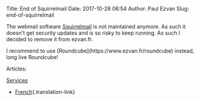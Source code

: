 Title: End of Squirrelmail
Date: 2017-10-26 06:54
Author: Paul Ezvan
Slug: end-of-squirrelmail

<div
class="field field-name-body field-type-text-with-summary field-label-hidden">

<div class="field-items">

<div class="field-item even">

The webmail software [Squirrelmail](https://squirrelmail.org/) is not
maintained anymore. As such it doesn't get security updates and is so
risky to keep running. As such I decided to remove it from ezvan.fr.

</p>
I recommend to use [Roundcube](https://www.ezvan.fr/roundcube) instead,
long live Roundcube!

</p>
<p>

</div>

</div>

</div>

<div
class="field field-name-taxonomy-vocabulary-2 field-type-taxonomy-term-reference field-label-above">

<div class="field-label">

Articles: 

</div>

<div class="field-items">

<div class="field-item even">

[Services](https://www.ezvan.fr/taxonomy/term/8)

</div>

</div>

</div>

-   [French](https://www.ezvan.fr/node/105 "Fin de Squirrelmail"){.translation-link}

</p>


